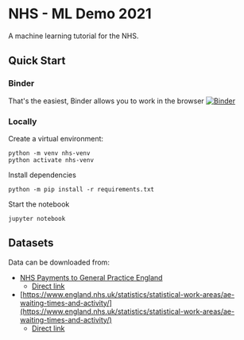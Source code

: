 # NHS - ML Demo 2021

A machine learning tutorial for the NHS. 

## Quick Start

### Binder

That's the easiest, Binder allows you to work in the browser [![Binder](https://mybinder.org/badge_logo.svg)](https://mybinder.org/v2/gh/klemag/nhs-ml-demo-2021/main?labpath=NHS%20ML%20Tutorial.ipynb)


### Locally

Create a virtual environment:

```
python -m venv nhs-venv
python activate nhs-venv
```

Install dependencies

```
python -m pip install -r requirements.txt
```

Start the notebook

```
jupyter notebook
```

## Datasets

Data can be downloaded from:
- [NHS Payments to General Practice England](https://digital.nhs.uk/data-and-information/publications/statistical/nhs-payments-to-general-practice/england-2020-21)
    - [Direct link](https://files.digital.nhs.uk/A3/625945/nhspaymentsgp-20-21-prac-csv.csv)
- [https://www.england.nhs.uk/statistics/statistical-work-areas/ae-waiting-times-and-activity/](https://www.england.nhs.uk/statistics/statistical-work-areas/ae-waiting-times-and-activity/)
    - [Direct link](https://www.england.nhs.uk/statistics/wp-content/uploads/sites/2/2021/11/Adjusted-Monthly-AE-Time-Series-October-2021.xls)
